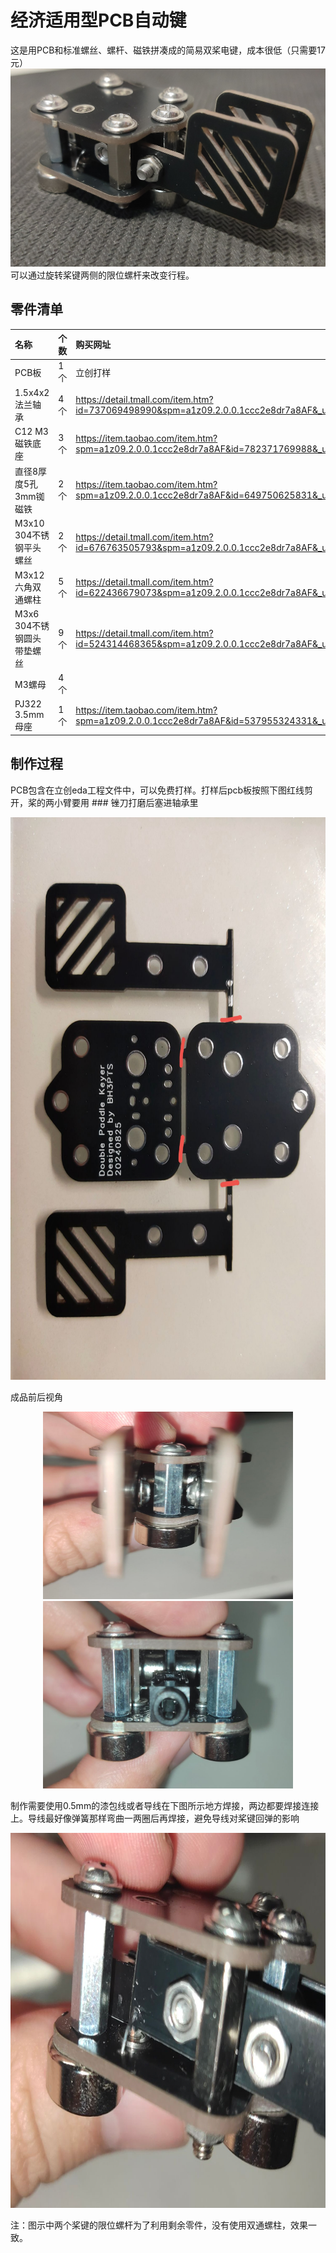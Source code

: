 # 经济适用型PCB自动键

这是用PCB和标准螺丝、螺杆、磁铁拼凑成的简易双桨电键，成本很低（只需要17元）
![image](/mianpic.jpg)
可以通过旋转桨键两侧的限位螺杆来改变行程。

## 零件清单

|名称|个数|购买网址|
|:---|:---|:---|
|PCB板|1个|立创打样|
|1.5x4x2 法兰轴承|4个|https://detail.tmall.com/item.htm?id=737069498990&spm=a1z09.2.0.0.1ccc2e8dr7a8AF&_u=v3p7pmal71ca|
|C12 M3磁铁底座|3个|https://item.taobao.com/item.htm?spm=a1z09.2.0.0.1ccc2e8dr7a8AF&id=782371769988&_u=v3p7pmal3057|
|直径8厚度5孔3mm铷磁铁|2个|https://item.taobao.com/item.htm?spm=a1z09.2.0.0.1ccc2e8dr7a8AF&id=649750625831&_u=v3p7pmal5ead|
|M3x10 304不锈钢平头螺丝|2个|https://detail.tmall.com/item.htm?id=676763505793&spm=a1z09.2.0.0.1ccc2e8dr7a8AF&_u=v3p7pmal018a|
|M3x12 六角双通螺柱|5个|https://detail.tmall.com/item.htm?id=622436679073&spm=a1z09.2.0.0.1ccc2e8dr7a8AF&_u=v3p7pmalb905|
|M3x6 304不锈钢圆头带垫螺丝|9个|https://detail.tmall.com/item.htm?id=524314468365&spm=a1z09.2.0.0.1ccc2e8dr7a8AF&_u=v3p7pmal9d59|
|M3螺母|4个||
|PJ322 3.5mm母座|1个|https://item.taobao.com/item.htm?spm=a1z09.2.0.0.1ccc2e8dr7a8AF&id=537955324331&_u=v3p7pmal55c0|


## 制作过程
PCB包含在立创eda工程文件中，可以免费打样。打样后pcb板按照下图红线剪开，桨的两小臂要用 ### 锉刀打磨后塞进轴承里

<div align=center><img src="/pcbpic.jpg" width="600" height="900" /></div>

成品前后视角

<div align=center><img src="/fwdpic.jpg" width="400" height="300" /><img src="/backpic.jpg" width="400" height="300" /></div>

制作需要使用0.5mm的漆包线或者导线在下图所示地方焊接，两边都要焊接连接上。导线最好像弹簧那样弯曲一两圈后再焊接，避免导线对桨键回弹的影响

<div align=center><img src="/weldpic.jpg" width="900" height="600" /></div>

注：图示中两个桨键的限位螺杆为了利用剩余零件，没有使用双通螺柱，效果一致。

